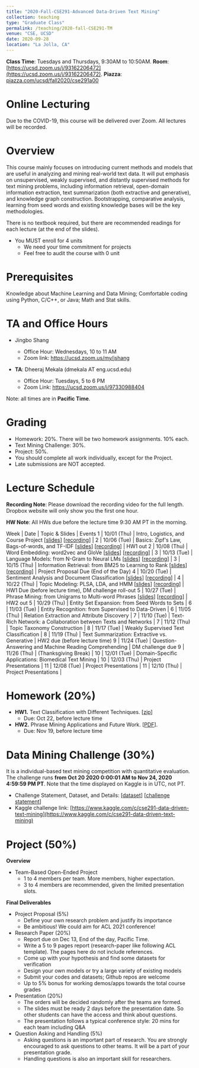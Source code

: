 ```yaml
---
title: "2020-Fall-CSE291-Advanced Data-Driven Text Mining"
collection: teaching
type: "Graduate Class"
permalink: /teaching/2020-fall-CSE291-TM
venue: "CSE, UCSD"
date: 2020-09-28
location: "La Jolla, CA"
---
```


**Class Time**: Tuesdays and Thursdays, 9:30AM to 10:50AM.  **Room**: [https://ucsd.zoom.us/j/93162206472](https://ucsd.zoom.us/j/93162206472).  **Piazza**: [piazza.com/ucsd/fall2020/cse291a00](https://piazza.com/ucsd/fall2020/cse291a00)


Online Lecturing
======

Due to the COVID-19, this course will be delivered over Zoom. All lectures will be recorded.

Overview
======

This course mainly focuses on introducing current methods and models that are useful in analyzing and mining real-world text data. It will put emphasis on unsupervised, weakly supervised, and distantly supervised methods for text mining problems, including information retrieval, open-domain information extraction, text summarization (both extractive and generative), and knowledge graph construction. Bootstrapping, comparative analysis, learning from seed words and existing knowledge bases will be the key methodologies.

There is no textbook required, but there are recommended readings for each lecture (at the end of the slides).

- You MUST enroll for 4 units
    - We need your time commitment for projects
    - Feel free to audit the course with 0 unit


Prerequisites
======

Knowledge about Machine Learning and Data Mining; Comfortable coding using Python, C/C++, or Java; Math and Stat skills.

TA and Office Hours
======

- Jingbo Shang
    - Office Hour: Wednesdays, 10 to 11 AM
    - Zoom link: https://ucsd.zoom.us/my/jshang

- **TA**: Dheeraj Mekala (dmekala AT eng.ucsd.edu)
    - Office Hour: Tuesdays, 5 to 6 PM
    - Zoom Link: https://ucsd.zoom.us/j/97330988404

Note: all times are in **Pacific Time**.

Grading
======

- Homework: 20%. There will be two homework assignments. 10% each. 
- Text Mining Challenge: 30%.
- Project: 50%.
- You should complete all work individually, except for the Project.
- Late submissions are NOT accepted.

Lecture Schedule
======

**Recording Note**: Please download the recording video for the full length. Dropbox website will only show you the first one hour.

**HW Note**: All HWs due before the lecture time 9:30 AM PT in the morning. 

Week | Date        | Topic & Slides                                                  | Events
1    | 10/01 (Thu) | Intro, Logistics, and Course Project [[slides](https://www.dropbox.com/s/reh9cdupvef8z34/lecture0_intro.pdf?dl=1)] [[recording](https://www.dropbox.com/sh/7dxwc218edt4069/AAD9T0Q6F33cJd57PooHl5j-a?dl=0)] |
2    | 10/06 (Tue) | Basics: Zipf's Law, Bags-of-words, and TF-IDF [[slides](https://www.dropbox.com/s/fu4uk8gz2nc1v15/lecture1_text_basics.pdf?dl=1)] [[recording](https://www.dropbox.com/sh/l5u2ictdekrtzm1/AADYRXzoAilCTfsGkMpV8Ngaa?dl=0)] | HW1 out
2    | 10/08 (Thu) | Word Embedding: word2vec and GloVe [[slides](https://www.dropbox.com/s/2xkgrjggiy98l1m/lecture2_word2vec.pdf?dl=1)] [[recording](https://www.dropbox.com/sh/gynerol8jqnmn0h/AAD-QdWWheQnG_GmSmwYTpEra?dl=0)] |
3    | 10/13 (Tue) | Language Models: from N-Gram to Neural LMs [[slides](https://www.dropbox.com/s/day8thlstztykuf/lecture3_lm.pdf?dl=1)] [[recording](https://www.dropbox.com/sh/wj4bc5u2ekp228l/AAAyt3FxdhOQbwgvBKQ_ecTEa?dl=0)] |
3    | 10/15 (Thu) | Information Retrieval: from BM25 to Learning to Rank [[slides](https://www.dropbox.com/s/j81l7prcg87ifus/lecture4_ir.pdf?dl=1)] [[recording](https://www.dropbox.com/sh/z2zzmq9rug844cp/AAAKRr6ughK_RBa-IWeEVfUIa?dl=0)] | Project Proposal Due (End of the Day)
4    | 10/20 (Tue) | Sentiment Analysis and Document Classification [[slides](https://www.dropbox.com/s/wljpuhvox9hxnbc/lecture5_sentiment.pdf?dl=1)] [[recording](https://www.dropbox.com/sh/gcbvawtx5hnd5vy/AABanutPv3ZsuUJ2iRyqkU24a?dl=0)] |
4    | 10/22 (Thu) | Topic Modeling: PLSA, LDA, and HMM [[slides](https://www.dropbox.com/s/es7k0dievp1l3g3/lecture6_lda.pdf?dl=1)] [[recording](https://www.dropbox.com/sh/r1bk26e1qdhx718/AACxdvf6p9o4MjX17n-pMK8Ca?dl=0)] | HW1 Due (before lecture time), DM challenge roll-out
5    | 10/27 (Tue) | Phrase Mining: from Unigrams to Multi-word Phrases [[slides](https://www.dropbox.com/s/ajehhah026vh0w8/lecture7_phrase.pdf?dl=1)] [[recording](https://www.dropbox.com/sh/z6nfgt4wnz6eb69/AAAwo0Vytybtvn6mnQADTGm8a?dl=0)]            | HW2 out
5    | 10/29 (Thu) | Entity Set Expansion: from Seed Words to Sets                   |
6    | 11/03 (Tue) | Entity Recognition: from Supervised to Data-Driven              |
6    | 11/05 (Thu) | Relation Extraction and Attribute Discovery                     |
7    | 11/10 (Tue) | Text-Rich Network: a Collaboration between Texts and Networks   |
7    | 11/12 (Thu) | Topic Taxonomy Construction                                     |
8    | 11/17 (Tue) | Weakly Supervised Text Classification                           |
8    | 11/19 (Thu) | Text Summarization: Extractive vs. Generative                   | HW2 due (before lecture time)
9    | 11/24 (Tue) | Question-Answering and Machine Reading Comprehending            | DM challenge due
9    | 11/26 (Thu) | (Thanksgiving Break)                                            |
10   | 12/01 (Tue) | Domain-Specific Applications: Biomedical Text Mining            |
10   | 12/03 (Thu) | Project Presentations                                           |
11   | 12/08 (Tue) | Project Presentations                                           |
11   | 12/10 (Thu) | Project Presentations                                           |

Homework (20%)
======

- **HW1.** Text Classification with Different Techniques. [[zip](https://www.dropbox.com/s/59b5mwx82xxfc3n/HW-1.zip?dl=1)]
    - Due: Oct 22, before lecture time
- **HW2.** Phrase Mining Applications and Future Work. [[PDF](https://www.dropbox.com/s/42xtzd12uljy4mb/CSE291_Text_Mining___HW2.pdf?dl=1)].
    - Due: Nov 19, before lecture time

Data Mining Challenge (30%)
======

It is a individual-based text mining competition with quantitative evaluation. 
The challenge runs **from Oct 20 2020 0:00:01 AM to Nov 24, 2020 4:59:59 PM PT**. Note that the time displayed on Kaggle is in UTC, not PT.

- Challenge Statement, Dataset, and Details: [[dataset](https://www.dropbox.com/s/pc7hb7m0x62fsi9/Challenge.zip?dl=1)] [[challenge statement](https://www.dropbox.com/s/5nzjspyhd8a5r2u/CSE291_Text_Mining___DM_Challenge.pdf?dl=1)]
- Kaggle challenge link: [https://www.kaggle.com/c/cse291-data-driven-text-mining](https://www.kaggle.com/c/cse291-data-driven-text-mining)

Project (50%)
======

**Overview**
- Team-Based Open-Ended Project
    - 1 to 4 members per team. More members, higher expectation.
    - 3 to 4 members are recommended, given the limited presentation slots.

**Final Deliverables**
- Project Proposal (5%)
    - Define your own research problem and justify its importance
    - Be ambitious! We could aim for ACL 2021 conference!
- Research Paper (20%)
    - Report due on Dec 13, End of the day, Pacific Time. 
    - Write a 5 to 9 pages report (research-paper like following ACL template). The pages here do not include references.
    - Come up with your hypothesis and find some datasets for verification
    - Design your own models or try a large variety of existing models
    - Submit your codes and datasets; Github repos are welcome
    - Up to 5% bonus for working demos/apps towards the total course grades
- Presentation (20%)
    - The orders will be decided randomly after the teams are formed.
    - The slides must be ready 2 days before the presentation date. So other students can have the access and think about questions.
    - The presentation follows a typical conference style: 20 mins for each team including Q&A
- Question Asking and Handling (5%)
    - Asking questions is an important part of research. You are strongly encouraged to ask 
    questions to other teams. It will be a part of your presentation grade.
    - Handling questions is also an important skill for researchers. 
